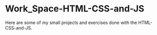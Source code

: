 # Work_Space-HTML-CSS-and-JS
Here are some of my small projects and exercises done with the HTML-CSS-and-JS.

